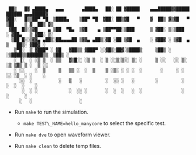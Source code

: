 ```
 ██▒   █▓ ▄████▄   ▄▄▄       ▄████▄   ██░ ██ ▓█████    ▄▄▄█████▓▓█████   ██████ ▄▄▄█████▓
▓██░   █▒▒██▀ ▀█  ▒████▄    ▒██▀ ▀█  ▓██░ ██▒▓█   ▀    ▓  ██▒ ▓▒▓█   ▀ ▒██    ▒ ▓  ██▒ ▓▒
 ▓██  █▒░▒▓█    ▄ ▒██  ▀█▄  ▒▓█    ▄ ▒██▀▀██░▒███      ▒ ▓██░ ▒░▒███   ░ ▓██▄   ▒ ▓██░ ▒░
  ▒██ █░░▒▓▓▄ ▄██▒░██▄▄▄▄██ ▒▓▓▄ ▄██▒░▓█ ░██ ▒▓█  ▄    ░ ▓██▓ ░ ▒▓█  ▄   ▒   ██▒░ ▓██▓ ░ 
   ▒▀█░  ▒ ▓███▀ ░ ▓█   ▓██▒▒ ▓███▀ ░░▓█▒░██▓░▒████▒     ▒██▒ ░ ░▒████▒▒██████▒▒  ▒██▒ ░ 
   ░ ▐░  ░ ░▒ ▒  ░ ▒▒   ▓▒█░░ ░▒ ▒  ░ ▒ ░░▒░▒░░ ▒░ ░     ▒ ░░   ░░ ▒░ ░▒ ▒▓▒ ▒ ░  ▒ ░░   
   ░ ░░    ░  ▒     ▒   ▒▒ ░  ░  ▒    ▒ ░▒░ ░ ░ ░  ░       ░     ░ ░  ░░ ░▒  ░ ░    ░    
     ░░  ░          ░   ▒   ░         ░  ░░ ░   ░        ░         ░   ░  ░  ░    ░      
      ░  ░ ░            ░  ░░ ░       ░  ░  ░   ░  ░               ░  ░      ░           
     ░   ░                  ░    
```

- Run `make` to run the simulation.
  - `make TEST\_NAME=hello_manycore` to select the specific test.

- Run `make dve` to open waveform viewer.

- Run `make clean` to delete temp files.
